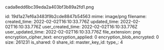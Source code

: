 cada8edd6bc39eda2a403bf3b89a2fd1.png

id: 19d1a27ef6a3483f9b2cde8847b54563
mime: image/png
filename: 
created_time: 2022-02-02T16:10:33.776Z
updated_time: 2022-02-02T16:10:33.776Z
user_created_time: 2022-02-02T16:10:33.776Z
user_updated_time: 2022-02-02T16:10:33.776Z
file_extension: png
encryption_cipher_text: 
encryption_applied: 0
encryption_blob_encrypted: 0
size: 261231
is_shared: 0
share_id: 
master_key_id: 
type_: 4